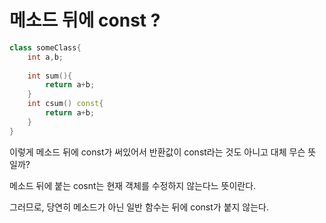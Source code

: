 # 메소드 뒤에 const ?

```cpp
class someClass{
	int a,b;
		
	int sum(){
		return a+b;
	}
	int csum() const{
		return a+b;
	}
}
```

이렇게 메소드 뒤에 const가 써있어서 반환값이 const라는 것도 아니고 대체 무슨 뜻 일까?

메소드 뒤에 붙는 cosnt는 현재 객체를 수정하지 않는다느 뜻이란다.

그러므로, 당연히 메소드가 아닌 일반 함수는 뒤에 const가 붙지 않는다.